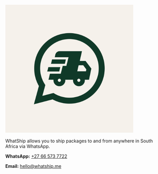 <img src="logo.png" width="400" height="400">

WhatShip allows you to ship packages to and from anywhere in South Africa via WhatsApp.

**WhatsApp:** [+27 66 573 7722](https://wa.me/27665737722)

**Email:** [hello@whatship.me](mailto:hello@whatship.me)
